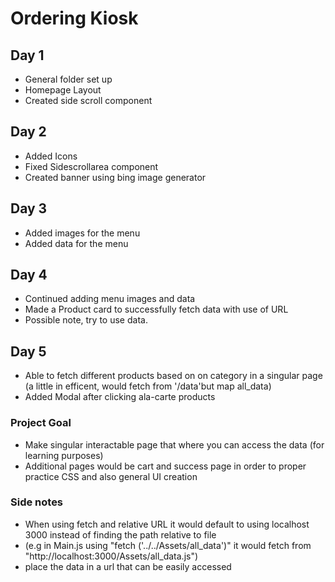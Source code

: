 # Ordering Kiosk

## Day 1
* General folder set up
* Homepage Layout
* Created side scroll component


## Day 2
* Added Icons
* Fixed Sidescrollarea component
* Created banner using bing image generator


## Day 3 
* Added images for the menu
* Added data for the menu


## Day 4 
* Continued adding menu images and data
* Made a Product card to successfully fetch data with use of URL
* Possible note, try to use data.

## Day 5
* Able to fetch different products based on on category in a singular page (a little in efficent, would fetch from '/data'but map all_data)
* Added Modal after clicking ala-carte products


### Project Goal
* Make singular interactable page that where you can access the data (for learning purposes)
* Additional pages would be cart and success page in order to proper practice CSS and also general UI creation 






### Side notes
* When using fetch and relative URL it would default to using localhost 3000 instead of finding the path relative to file
* (e.g in Main.js using "fetch ('../../Assets/all_data')"  it would fetch from "http://localhost:3000/Assets/all_data.js")
* place the data in a url that can be easily accessed